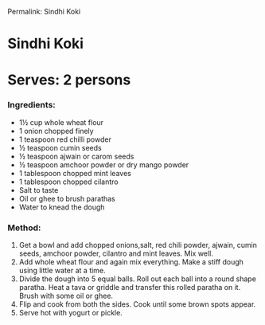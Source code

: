 Permalink: Sindhi Koki

# Sindhi Koki
# Serves: 2 persons

### Ingredients:
* 1½ cup whole wheat flour
* 1 onion chopped finely
* 1 teaspoon red chilli powder 
* ½ teaspoon cumin seeds
* ½ teaspoon ajwain or carom seeds
* ½ teaspoon amchoor powder or dry mango powder
* 1 tablespoon chopped mint leaves
* 1 tablespoon chopped cilantro
* Salt to taste
* Oil or ghee to brush parathas
* Water to knead the dough

### Method:
1. Get a bowl and add chopped onions,salt, red chili powder, ajwain, cumin seeds, amchoor powder, cilantro and mint leaves. Mix well.
2. Add whole wheat flour and again mix everything. Make a stiff dough using little water at a time. 
3. Divide the dough into 5 equal balls. Roll out each ball into a round shape paratha. Heat a tava or griddle and transfer this rolled paratha on it. Brush with some oil or ghee.
4. Flip and cook from both the sides. Cook until some brown spots appear. 
5. Serve hot with yogurt or pickle. 